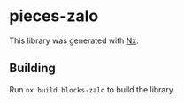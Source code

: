 # pieces-zalo

This library was generated with [Nx](https://nx.dev).

## Building

Run `nx build blocks-zalo` to build the library.
